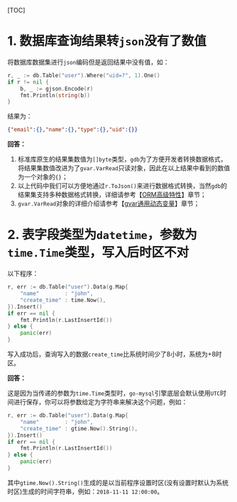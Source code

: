 [TOC]

# 1. 数据库查询结果转`json`没有了数值

将数据库数据集进行`json`编码但是返回结果中没有值，如：
```go
r, _ := db.Table("user").Where("uid=?", 1).One()
if r != nil {
    b, _ := gjson.Encode(r)
    fmt.Println(string(b))
}
```
结果为：
```json
{"email":{},"name":{},"type":{},"uid":{}}
```

**回答：**

1. 标准库原生的结果集数值为`[]byte`类型，`gdb`为了方便开发者转换数据格式，将结果集数值改进为了`gvar.VarRead`只读对象，因此在以上结果中看到的数值为一个对象的`{}`；
1. 以上代码中我们可以方便地通过`r.ToJson()`来进行数据格式转换，当然`gdb`的结果集支持多种数据格式转换，详细请参考【[ORM高级特性](database/gdb/senior)】章节；
1. `gvar.VarRead`对象的详细介绍请参考【[gvar通用动态变量](container/gvar/index)】章节；

# 2. 表字段类型为`datetime`，参数为`time.Time`类型，写入后时区不对

以下程序：
```go
r, err := db.Table("user").Data(g.Map{
    "name"        : "john",
    "create_time" : time.Now(),
}).Insert()
if err == nil {
    fmt.Println(r.LastInsertId())
} else {
    panic(err)
}
```
写入成功后，查询写入的数据`create_time`比系统时间少了8小时，系统为+8时区。


**回答：**

这是因为当传递的参数为`time.Time`类型时，`go-mysql`引擎底层会默认使用`UTC`时间进行保存，你可以将参数给定为字符串来解决这个问题，例如：
```go
r, err := db.Table("user").Data(g.Map{
    "name"        : "john",
    "create_time" : gtime.Now().String(),
}).Insert()
if err == nil {
    fmt.Println(r.LastInsertId())
} else {
    panic(err)
}
```
其中`gtime.Now().String()`生成的是以当前程序设置时区(没有设置时默认为系统时区)生成的时间字符串，例如：`2018-11-11 12:00:00`。